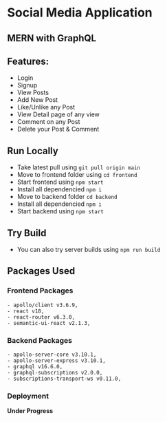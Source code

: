# Social Media Application

## MERN with GraphQL

## Features:
 - Login
 - Signup
 - View Posts
 - Add New Post
 - Like/Unlike any Post
 - View Detail page of any view
 - Comment on any Post
 - Delete your Post & Comment

## Run Locally
 - Take latest pull using `git pull origin main`
 - Move to frontend folder using `cd frontend`
 - Start frontend using `npm start`
 - Install all dependencied `npm i`
 - Move to backend folder `cd backend`
 - Install all dependencied `npm i`
 - Start backend using `npm start`

## Try Build
 - You can also try server builds using `npm run build`

## Packages Used

### Frontend Packages
    - apollo/client v3.6.9,
    - react v18,
    - react-router v6.3.0,
    - semantic-ui-react v2.1.3,
    
### Backend Packages
    - apollo-server-core v3.10.1,
    - apollo-server-express v3.10.1,
    - graphql v16.6.0,
    - graphql-subscriptions v2.0.0,
    - subscriptions-transport-ws v0.11.0,

### Deployment
**Under Progress**


